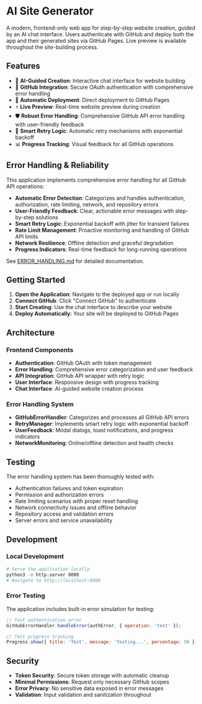 # AI Site Generator

A modern, frontend-only web app for step-by-step website creation, guided by an AI chat interface. Users authenticate with GitHub and deploy both the app and their generated sites via GitHub Pages. Live preview is available throughout the site-building process.

## Features

- 🤖 **AI-Guided Creation**: Interactive chat interface for website building
- 🔐 **GitHub Integration**: Secure OAuth authentication with comprehensive error handling
- 🚀 **Automatic Deployment**: Direct deployment to GitHub Pages
- ⚡ **Live Preview**: Real-time website preview during creation
- 🛡️ **Robust Error Handling**: Comprehensive GitHub API error handling with user-friendly feedback
- 🔄 **Smart Retry Logic**: Automatic retry mechanisms with exponential backoff
- 📊 **Progress Tracking**: Visual feedback for all GitHub operations

## Error Handling & Reliability

This application implements comprehensive error handling for all GitHub API operations:

- **Automatic Error Detection**: Categorizes and handles authentication, authorization, rate limiting, network, and repository errors
- **User-Friendly Feedback**: Clear, actionable error messages with step-by-step solutions
- **Smart Retry Logic**: Exponential backoff with jitter for transient failures
- **Rate Limit Management**: Proactive monitoring and handling of GitHub API limits
- **Network Resilience**: Offline detection and graceful degradation
- **Progress Indicators**: Real-time feedback for long-running operations

See [ERROR_HANDLING.md](ERROR_HANDLING.md) for detailed documentation.

## Getting Started

1. **Open the Application**: Navigate to the deployed app or run locally
2. **Connect GitHub**: Click "Connect GitHub" to authenticate
3. **Start Creating**: Use the chat interface to describe your website
4. **Deploy Automatically**: Your site will be deployed to GitHub Pages

## Architecture

### Frontend Components
- **Authentication**: GitHub OAuth with token management
- **Error Handling**: Comprehensive error categorization and user feedback
- **API Integration**: GitHub API wrapper with retry logic
- **User Interface**: Responsive design with progress tracking
- **Chat Interface**: AI-guided website creation process

### Error Handling System
- **GitHubErrorHandler**: Categorizes and processes all GitHub API errors
- **RetryManager**: Implements smart retry logic with exponential backoff
- **UserFeedback**: Modal dialogs, toast notifications, and progress indicators
- **NetworkMonitoring**: Online/offline detection and health checks

## Testing

The error handling system has been thoroughly tested with:
- Authentication failures and token expiration
- Permission and authorization errors
- Rate limiting scenarios with proper reset handling
- Network connectivity issues and offline behavior
- Repository access and validation errors
- Server errors and service unavailability

## Development

### Local Development
```bash
# Serve the application locally
python3 -m http.server 8000
# Navigate to http://localhost:8000
```

### Error Testing
The application includes built-in error simulation for testing:
```javascript
// Test authentication error
GitHubErrorHandler.handleError(authError, { operation: 'test' });

// Test progress tracking
Progress.show({ title: 'Test', message: 'Testing...', percentage: 50 });
```

## Security

- **Token Security**: Secure token storage with automatic cleanup
- **Minimal Permissions**: Request only necessary GitHub scopes
- **Error Privacy**: No sensitive data exposed in error messages
- **Validation**: Input validation and sanitization throughout
